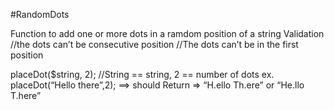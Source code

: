 #RandomDots

Function to add one or more dots in a ramdom position of a string 
Validation
//the dots can’t be consecutive position
//The dots can’t be in the first position

placeDot($string, 2);  //String == string, 2 == number of dots
ex. placeDot(“Hello there”,2); ==> should
 Return => “H.ello Th.ere” or “He.llo T.here”

